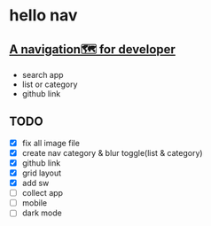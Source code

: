 # hello nav

## [A navigation🗺 for developer](https://hello-nav.github.io/)

- search app
- list or category
- github link

## TODO

- [x] fix all image file
- [x] create nav category & blur toggle(list & category)
- [x] github link
- [x] grid layout
- [x] add sw
- [ ] collect app
- [ ] mobile
- [ ] dark mode

